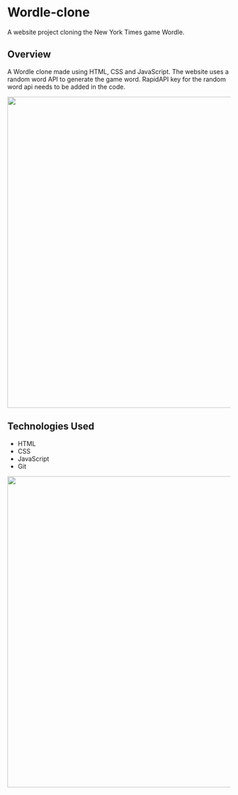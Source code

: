 # Wordle-clone
A website project cloning the New York Times game Wordle.

## Overview

A Wordle clone made using HTML, CSS and JavaScript. The website uses a random word API to generate the game word. RapidAPI key for the random word api
needs to be added in the code.


<p align="center">
  <img src="https://user-images.githubusercontent.com/31027335/180976622-bb8d6226-8072-4cdd-9846-76327d1f4a64.png" width="700">
</p>

## Technologies Used

* HTML
* CSS
* JavaScript
* Git


<p align="center">
  <img src="https://user-images.githubusercontent.com/31027335/180976631-3c3e42fe-b594-4584-80b1-ecd9ed66c128.png" width="700">
</p>

